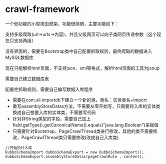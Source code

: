 # crawl-framework
一个低功能的小型爬虫框架，功能很简陋，主要功能如下：
<p> 支持多级爬取(url->urls->内容)，并且父级网页可以向子类网页传递参数（这个现在只支持两级）</p>
<p> 没有界面的，需要在Bootstrap类中自己配置抓取规则，最终爬取的数据进入MySQL数据库</p>
<p> 现在只能解析html页面，不支持json、xml等格式，解析html页面的工具为jsoup</p>
<p> 需要自己建立数据库表</p>
<p> 配置完抓取规则，需要自己编写数据入库程序</p>

* 需要在com.xll.importdb下建立一个新的类，类名：实体类名+Import 
* 重写assemblyStoreDatas方法，不需要从零开始写，只需要将入库的实体类换成自己想要入库的实体类，不需要写代码 
* 针对非String类型的字段，需要自己加上field.getType().getCanonicalName().equals("java.lang.Boolean")来赋值 
* 只需要针对Bootstrap、PageCrawlThread类进行修改，其他的类不需要修改，PageCrawlThread类只需要修改(改成自己入库类) 

```
//开始执行入库
DubboSchemaImport dubboSchemaExport = new DubboSchemaImport();
dubboSchemaExport.assemblyStoreDatas(pageCrawlRule , content);
```
  
